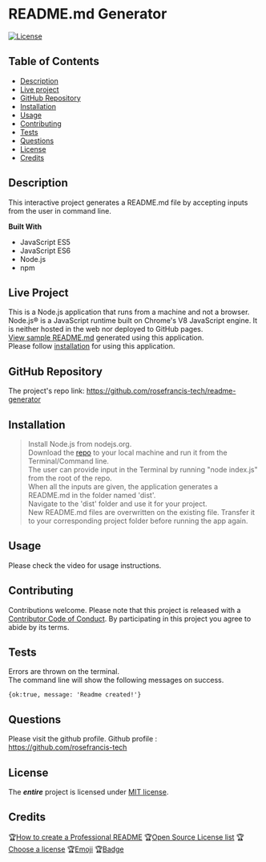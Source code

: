 
# README.md Generator
   
[![License](https://img.shields.io/badge/License-MIT-yellow)](https://choosealicense.com/licenses/mit/) 
    
## Table of Contents
* [Description](#Description)
* [Live project](#Live-project)
* [GitHub Repository](#GitHub-Repository)
* [Installation](#Installation)
* [Usage](#Usage)
* [Contributing](#Contributing)
* [Tests](#Tests)
* [Questions](#Questions)
* [License](#License)
* [Credits](#Credits)

## Description 
This interactive project generates a README.md file by accepting inputs from the user in command line.

**Built With**
* JavaScript ES5  
* JavaScript ES6  
* Node.js  
* npm

## Live Project
This is a Node.js application that runs from a machine and not a browser. Node.js® is a JavaScript runtime built on Chrome's V8 JavaScript engine. It is neither hosted in the web nor deployed to GitHub pages.  
[View sample README.md](https://github.com/rosefrancis-tech/readme-generator/blob/feature/read-me/dist/README.md) generated using this application.  
Please follow [installation](#Installation) for using this application.

## GitHub Repository
The project's repo link: https://github.com/rosefrancis-tech/readme-generator

## Installation
>   Install Node.js from nodejs.org.  
>   Download the [repo](https://github.com/rosefrancis-tech/readme-generator) to your local machine and run it from the Terminal/Command line.  
>   The user can provide input in the Terminal by running "node index.js" from the root of the repo.  
>   When all the inputs are given, the application generates a README.md in the folder named 'dist'.  
>   Navigate to the 'dist' folder and use it for your project.  
>   New README.md files are overwritten on the existing file. Transfer it to your corresponding project folder before running the app again.

## Usage
Please check the video for usage instructions.

## Contributing
Contributions welcome.
Please note that this project is released with a [Contributor Code of Conduct](https://www.contributor-covenant.org/version/2/0/code_of_conduct/ "contributor-covenant.org"). By participating in this project you agree to abide by its terms.

## Tests
Errors are thrown on the terminal.  
The command line will show the following messages on success.  

    {ok:true, message: 'Readme created!'}

## Questions
Please visit the github profile.
Github profile : https://github.com/rosefrancis-tech

## License   
The ***entire*** project is licensed under [MIT license](https://choosealicense.com/licenses/mit/).      
        
## Credits  
:trophy:[How to create a Professional README](./readme-guide.md)
:trophy:[Open Source License list](https://opensource.org/licenses/alphabetical)
:trophy:[Choose a license](https://choosealicense.com/)
:trophy:[Emoji](https://github.com/ikatyang/emoji-cheat-sheet/blob/master/README.md)
:trophy:[Badge](https://img.shields.io)
